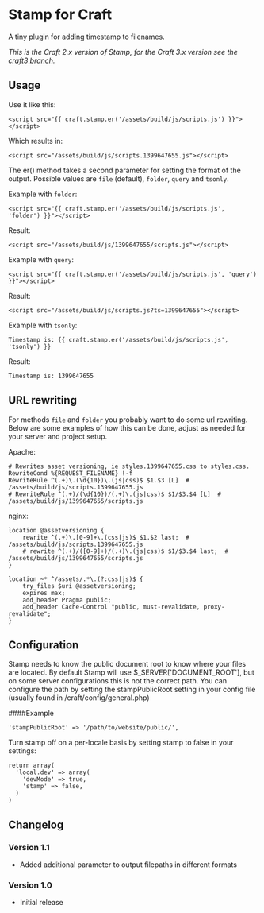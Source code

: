 Stamp for Craft
===========

A tiny plugin for adding timestamp to filenames. 

*This is the Craft 2.x version of Stamp, for the Craft 3.x version see the [craft3 branch](https://github.com/aelvan/Stamp-Craft/tree/craft3).*

Usage
---
Use it like this:
 
    <script src="{{ craft.stamp.er('/assets/build/js/scripts.js') }}"></script> 

Which results in:

    <script src="/assets/build/js/scripts.1399647655.js"></script>

The er() method takes a second parameter for setting the format of the output. Possible values are `file` (default), `folder`, `query` and `tsonly`.

Example with `folder`:

    <script src="{{ craft.stamp.er('/assets/build/js/scripts.js', 'folder') }}"></script> 

Result:

    <script src="/assets/build/js/1399647655/scripts.js"></script>

Example with `query`:

    <script src="{{ craft.stamp.er('/assets/build/js/scripts.js', 'query') }}"></script> 

Result:

    <script src="/assets/build/js/scripts.js?ts=1399647655"></script>

Example with `tsonly`:

    Timestamp is: {{ craft.stamp.er('/assets/build/js/scripts.js', 'tsonly') }} 

Result:

    Timestamp is: 1399647655



URL rewriting
---
For methods `file` and `folder` you probably want to do some url rewriting. Below are some examples of how this can be done,
adjust as needed for your server and project setup.

Apache:

    # Rewrites asset versioning, ie styles.1399647655.css to styles.css.
    RewriteCond %{REQUEST_FILENAME} !-f
    RewriteRule ^(.+)\.(\d{10})\.(js|css)$ $1.$3 [L]  # /assets/build/js/scripts.1399647655.js
    # RewriteRule ^(.+)/(\d{10})/(.+)\.(js|css)$ $1/$3.$4 [L]  # /assets/build/js/1399647655/scripts.js

nginx:

    location @assetversioning {
        rewrite ^(.+)\.[0-9]+\.(css|js)$ $1.$2 last;  # /assets/build/js/scripts.1399647655.js
        # rewrite ^(.+)/([0-9]+)/(.+)\.(js|css)$ $1/$3.$4 last;  # /assets/build/js/1399647655/scripts.js
    }    

    location ~* ^/assets/.*\.(?:css|js)$ {
        try_files $uri @assetversioning;
        expires max;
        add_header Pragma public;
        add_header Cache-Control "public, must-revalidate, proxy-revalidate";
    }


Configuration
---
Stamp needs to know the public document root to know where your files are located. By default
Stamp will use $_SERVER['DOCUMENT_ROOT'], but on some server configurations this is not the correct 
path. You can configure the path by setting the stampPublicRoot setting in your config file 
(usually found in /craft/config/general.php)
 
####Example

    'stampPublicRoot' => '/path/to/website/public/',
    
    
Turn stamp off on a per-locale basis by setting stamp to false in your settings:

    return array(
      'local.dev' => array(
        'devMode' => true,
        'stamp' => false,
      )
    )


Changelog
---
### Version 1.1
 - Added additional parameter to output filepaths in different formats
 
### Version 1.0
 - Initial release
